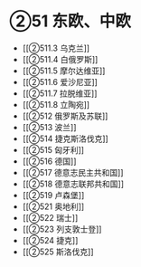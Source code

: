 # ②51 东欧、中欧

- [[②511.3 乌克兰]]
- [[②511.4 白俄罗斯]]
- [[②511.5 摩尔达维亚]]
- [[②511.6 爱沙尼亚]]
- [[②511.7 拉脱维亚]]
- [[②511.8 立陶宛]]
- [[②512 俄罗斯及苏联]]
- [[②513 波兰]]
- [[②514 捷克斯洛伐克]]
- [[②515 匈牙利]]
- [[②516 德国]]
- [[②517 德意志民主共和国]]
- [[②518 德意志联邦共和国]]
- [[②519 卢森堡]]
- [[②521 奥地利]]
- [[②522 瑞士]]
- [[②523 列支敦士登]]
- [[②524 捷克]]
- [[②525 斯洛伐克]]

